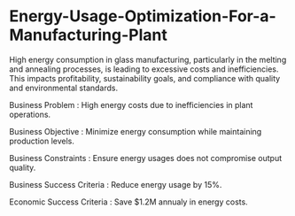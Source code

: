 # Energy-Usage-Optimization-For-a-Manufacturing-Plant
High energy consumption in glass manufacturing, particularly in the melting and annealing processes, is leading to excessive costs and inefficiencies. This impacts profitability, sustainability goals, and compliance with quality and environmental standards.

Business Problem :
         High energy costs due to inefficiencies in plant operations.

Business Objective :
         Minimize energy consumption while maintaining production levels.

Business Constraints :
         Ensure energy usages does not compromise output quality.

Business Success Criteria :
         Reduce energy usage by 15%.

Economic Success Criteria :
         Save $1.2M annualy in energy costs.

